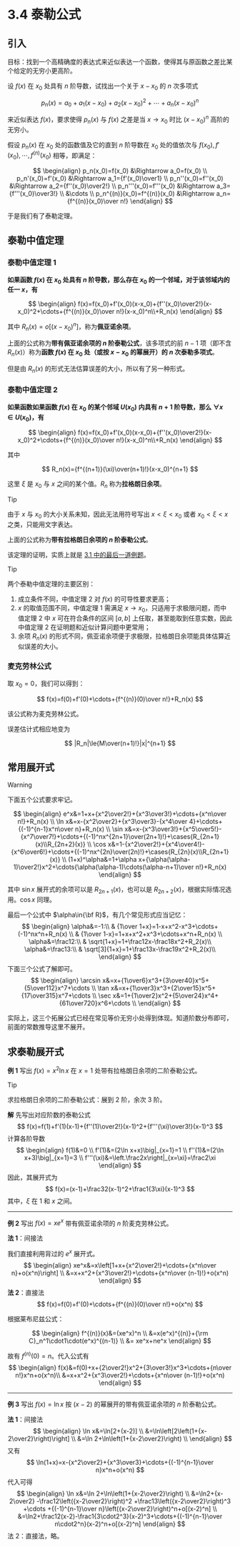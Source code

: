 # 3.4 泰勒公式

## 引入

目标：找到一个高精确度的表达式来近似表达一个函数，使得其与原函数之差比某个给定的无穷小更高阶。

设 $f(x)$ 在 $x_0$ 处具有 $n$ 阶导数，试找出一个关于 $x-x_0$ 的 $n$ 次多项式

$$
p_n(x)=a_0+a_1(x-x_0)+a_2(x-x_0)^2+\cdots+a_n(x-x_0)^n
$$

来近似表达 $f(x)$，要求使得 $p_n(x)$ 与 $f(x)$ 之差是当 $x\to x_0$ 时比 $(x-x_0)^n$ 高阶的无穷小。

假设 $p_n(x)$ 在 $x_0$ 处的函数值及它的直到 $n$ 阶导数在 $x_0$ 处的值依次与 $f(x_0),f'(x_0),\cdots,f^{(n)}(x_0)$ 相等，即满足：

$$
\begin{align}
p_n(x_0)=f(x_0) &\Rightarrow a_0=f(x_0) \\
p_n'(x_0)=f'(x_0) &\Rightarrow a_1={f'(x_0)\over1} \\
p_n''(x_0)=f''(x_0) &\Rightarrow a_2={f''(x_0)\over2!} \\
p_n'''(x_0)=f'''(x_0) &\Rightarrow a_3={f'''(x_0)\over3!} \\
&\cdots \\
p_n^{(n)}(x_0)=f^{(n)}(x_0) &\Rightarrow a_n={f^{(n)}(x_0)\over n!}
\end{align}
$$

于是我们有了泰勒定理。

## 泰勒中值定理

### 泰勒中值定理 1

**如果函数 $f(x)$ 在 $x_0$ 处具有 $n$ 阶导数，那么存在 $x_0$ 的一个邻域，对于该邻域内的任一 $x$，有**

$$
\begin{align}
f(x)=f(x_0)+f'(x_0)(x-x_0)+{f''(x_0)\over2!}(x-x_0)^2+\cdots+{f^{(n)}(x_0)\over n!}(x-x_0)^n\\+R_n(x)
\end{align}
$$

其中 $R_n(x)=o[(x-x_0)^n]$，称为**佩亚诺余项**。

上面的公式称为**带有佩亚诺余项的 $n$ 阶泰勒公式**，该多项式的前 $n-1$ 项（即不含 $R_n(x)$）称为**函数 $f(x)$ 在 $x_0$ 处（或按 $x-x_0$ 的幂展开）的 $n$ 次泰勒多项式**。

但是由 $R_n(x)$ 的形式无法估算误差的大小，所以有了另一种形式。

### 泰勒中值定理 2

**如果函数如果函数 $f(x)$ 在 $x_0$ 的某个邻域 $U(x_0)$ 内具有 $n+1$ 阶导数，那么 $\forall x\in U(x_0)$，有**

$$
\begin{align}
f(x)=f(x_0)+f'(x_0)(x-x_0)+{f''(x_0)\over2!}(x-x_0)^2+\cdots+{f^{(n)}(x_0)\over n!}(x-x_0)^n\\+R_n(x)
\end{align}
$$

其中

$$
R_n(x)={f^{(n+1)}(\xi)\over(n+1)!}(x-x_0)^{n+1}
$$

这里 $\xi$ 是 $x_0$ 与 $x$ 之间的某个值。$R_n$ 称为**拉格朗日余项**。

> [!tip]
>
> 由于 $x$ 与 $x_0$ 的大小关系未知，因此无法用符号写出 $x<\xi<x_0$ 或者 $x_0<\xi<x$ 之类，只能用文字表达。

上面的公式称为**带有拉格朗日余项的 $n$ 阶泰勒公式**。

该定理的证明，实质上就是 [3.1 中的最后一道例题](./3.1%20微分中值定理#通往泰勒的一道例题)。

> [!tip]
>
> 两个泰勒中值定理的主要区别：
>
> 1. 成立条件不同，中值定理 2 对 $f(x)$ 的可导性要求更高；
> 2. $x$ 的取值范围不同，中值定理 1 需满足 $x\to x_0$，只适用于求极限问题，而中值定理 2 中 $x$ 可在符合条件的区间 $[a,b]$ 上任取，甚至能取到任意实数，因此中值定理 2 在证明题和近似计算问题中更常用；
> 3. 余项 $R_n(x)$ 的形式不同，佩亚诺余项便于求极限，拉格朗日余项能具体估算近似误差的大小。

### 麦克劳林公式

取 $x_0=0$，我们可以得到：

$$
f(x)=f(0)+f'(0)+\cdots+{f^{(n)}(0)\over n!}+R_n(x)
$$

该公式称为麦克劳林公式。

误差估计式相应地变为

$$
|R_n|\le{M\over(n+1)!}|x|^{n+1}
$$

## 常用展开式

> [!warning]
>
> 下面五个公式要求牢记。

$$
\begin{align}
e^x&=1+x+{x^2\over2!}+{x^3\over3!}+\cdots+{x^n\over n!}+R_n(x) \\
\ln x&=x-{x^2\over2}+{x^3\over3}-{x^4\over 4}+\cdots+{(-1)^{n-1}x^n\over n}+R_n(x) \\
\sin x&=x-{x^3\over3!}+{x^5\over5!}-{x^7\over7!}+\cdots+{(-1)^nx^{2n+1}\over(2n+1)!}+\cases{R_{2n+1}(x)\\R_{2n+2}(x)} \\
\cos x&=1-{x^2\over2!}+{x^4\over4!}-{x^6\over6!}+\cdots+{(-1)^nx^{2n}\over(2n)!}+\cases{R_{2n}(x)\\R_{2n+1}(x)} \\
(1+x)^\alpha&=1+\alpha x+{\alpha(\alpha-1)\over2!}x^2+\cdots{\alpha(\alpha-1)\cdots(\alpha-n+1)\over n!}+R_n(x)
\end{align}
$$

其中 $\sin x$ 展开式的余项可以是 $R_{2n+1}(x)$，也可以是 $R_{2n+2}(x)$，根据实际情况选用。$\cos x$ 同理。

最后一个公式中 $\alpha\in{\bf R}$，有几个常见形式应当记忆：
$$
\begin{align}
\alpha&=-1:\\
& {1\over 1+x}=1-x+x^2-x^3+\cdots+(-1)^nx^n+R_n(x) \\
& {1\over 1-x}=1+x+x^2+x^3+\cdots+x^n+R_n(x) \\
\alpha&=\frac12:\\
& \sqrt{1+x}=1+\frac12x-\frac18x^2+R_2(x)\\
\alpha&=\frac13:\\
& \sqrt[3]{1+x}=1+\frac13x-\frac19x^2+R_2(x)\\
\end{align}
$$
下面三个公式了解即可。
$$
\begin{align}
\arcsin x&=x+{1\over6}x^3+{3\over40}x^5+{5\over112}x^7+\cdots \\
\tan x&=x+{1\over3}x^3+{2\over15}x^5+{17\over315}x^7+\cdots \\
\sec x&=1+{1\over2}x^2+{5\over24}x^4+{61\over720}x^6+\cdots \\
\end{align}
$$

实际上，这三个拓展公式已经在常见等价无穷小处得到体现。知道阶数分布即可，前面的常数推导这里不展开。

## 求泰勒展开式

**例 1** 写出 $f(x)=x^2\ln x$ 在 $x=1$ 处带有拉格朗日余项的二阶泰勒公式。

> [!tip]
>
> 求拉格朗日余项的二阶泰勒公式：展到 2 阶，余次 3 阶。

**解** 先写出对应阶数的泰勒公式
$$
f(x)=f(1)+f'(1)(x-1)+{f''(1)\over2!}(x-1)^2+{f'''(\xi)\over3!}(x-1)^3
$$
计算各阶导数
$$
\begin{align}
f(1)&=0 \\
f'(1)&=(2\ln x+x)\big|_{x=1}=1 \\
f''(1)&=(2\ln x+3)\big|_{x=1}=3 \\
f'''(\xi)&=\left.\frac2x\right|_{x=\xi}=\frac2\xi
\end{align}
$$
因此，其展开式为
$$
f(x)=(x-1)+\frac32(x-1)^2+\frac1{3\xi}(x-1)^3
$$
其中，$\xi$ 在 $1$ 和 $x$ 之间。

---

**例 2** 写出 $f(x)=xe^x$ 带有佩亚诺余项的 $n$ 阶麦克劳林公式。

**法 1**：间接法

我们直接利用背过的 $e^x$ 展开式。
$$
\begin{align}
xe^x&=x\left[1+x+{x^2\over2!}+\cdots+{x^n\over n}+o(x^n)\right] \\
&=x+x^2+{x^3\over2!}+\cdots+{x^n\over (n-1)!}+o(x^n)
\end{align}
$$
**法 2**：直接法
$$
f(x)=f(0)+f'(0)+\cdots+{f^{(n)}(0)\over n!}+o(x^n)
$$

根据莱布尼兹公式：

$$
\begin{align}
f^{(n)}(x)&=(xe^x)^n \\
&=x(e^x)^{(n)}+{\rm C}_n^1\cdot1\cdot(e^x)^{(n-1)} \\
&= xe^x+ne^x
\end{align}
$$

故有 $f^{(n)}(0)=n$。代入公式有
$$
\begin{align}
f(x)&=f(0)+x+{2\over2!}x^2+{3\over3!}x^3+\cdots+{n\over n!}x^n+o(x^n)\\
&=x+x^2+{x^3\over2!}+\cdots+{x^n\over (n-1)!}+o(x^n)
\end{align}
$$

---

**例 3** 写出 $f(x)=\ln x$ 按 $(x-2)$ 的幂展开的带有佩亚诺余项的 $n$ 阶泰勒公式。

**法 1**：间接法
$$
\begin{align}
\ln x&=\ln[2+(x-2)] \\
&=\ln\left[2\left(1+{x-2\over2}\right)\right] \\
&=\ln 2+\ln\left(1+{x-2\over2}\right) \\
\end{align}
$$
又有
$$
\ln(1+x)=x-{x^2\over2}+{x^3\over3}+\cdots+{(-1)^{n-1}\over n}x^n+o(x^n)
$$
代入可得
$$
\begin{align}
\ln x&=\ln 2+\ln\left(1+{x-2\over2}\right) \\
&=\ln2+{x-2\over2}
  -\frac12\left({x-2\over2}\right)^2
  +\frac13\left({x-2\over2}\right)^3
  +\cdots
  +{(-1)^{n-1}\over n}\left({x-2\over2}\right)^n+o[(x-2)^n] \\
&=\ln2+\frac12(x-2)-\frac1{3\cdot2^3}(x-2)^3+\cdots+{(-1)^{n-1}\over n\cdot2^n}(x-2)^n+o[(x-2)^n]
\end{align}
$$
法 2：直接法，略。
